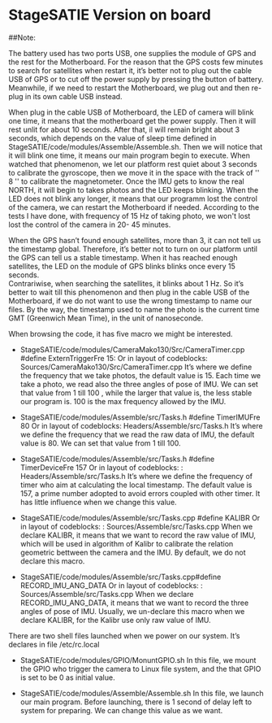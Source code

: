 # StageSATIE Version  on board
##Note:

The battery used has two ports USB, one supplies the module of GPS and the rest for the Motherboard.
For the reason that the GPS costs few minutes to search for satellites  when restart it, it’s better not to plug out the cable USB of GPS or to cut off the power supply by pressing the button of battery.
Meanwhile, if we need to restart the  Motherboard, we  plug out  and then re-plug in its  own cable USB instead.

When plug in the cable USB of Motherboard, the LED of camera will blink one time, it means that the motherboard get the power supply. 
Then it will rest unlit for about 10 seconds.
After that, il will remain bright about 3 seconds, which depends on the value of sleep time defined in StageSATIE/code/modules/Assemble/Assemble.sh.
Then we will notice that it will blink one time, it means our main program begin to execute.
When watched that phenomenon, we let our platform rest quiet about 3 seconds to calibrate the gyroscope,
then we move it in the space with the track of  '' 8 '' to calibrate the magnetometer.
Once the IMU gets to know the real NORTH, it will begin to takes photos and the LED keeps blinking.
When the LED does not blink any longer, it means that our programm lost the control of the camera, we can restart the Motherboard if needed.
According to the tests I have done, with frequency of 15 Hz of taking photo, we won't lost lost the control of the camera in 20- 45 minutes.

When the GPS hasn’t found enough satellites, more than 3, it can not tell us the timestamp global.
Therefore, it’s better not to turn on our platform until the GPS can tell us a  stable  timestamp.
When it has reached enough  satellites, the LED   on the module of GPS  blinks blinks once every 15 seconds.   
Contrariwise, when searching the  satellites, it blinks about 1 Hz.
So it’s better to wait till this phenomenon and then plug in the cable USB of  the Motherboard, if we do not want to use the wrong timestamp to name our files.
By the way, the timestamp used to name the photo is the current time GMT (Greenwich Mean Time), in the unit of nanoseconde.

When browsing the code, it has five macro we might be interested.
 - StageSATIE/code/modules/CameraMako130/Src/CameraTimer.cpp #define ExternTriggerFre 15:
     Or in layout of codeblocks: Sources/CameraMako130/Src/CameraTimer.cpp
It’s where we define the frequency that we take photos, the default value is 15.
Each time we take a photo, we read also the three angles of pose of IMU.
We can set that value from 1 till 100 , while the larger that value is, the less stable our program is.
100 is the max frequency allowed by the IMU.
 
- StageSATIE/code/modules/Assemble/src/Tasks.h #define TimerIMUFre 80
     Or in layout of codeblocks: Headers/Assemble/src/Tasks.h
It’s where we define the frequency that we read the raw data of IMU, the default value is 80.
We can set that value from 1 till 100.

- StageSATIE/code/modules/Assemble/src/Tasks.h  #define TimerDeviceFre 157
    Or in layout of codeblocks: : Headers/Assemble/src/Tasks.h
It’s where we define the frequency of timer who aim at calculating the local timestamp.
The default value is 157, a prime number adopted to avoid errors coupled with other timer.
It has little influence when we change this value.

- StageSATIE/code/modules/Assemble/src/Tasks.cpp #define KALIBR
    Or in layout of codeblocks: : Sources/Assemble/src/Tasks.cpp
When we declare KALIBR, it means that we want to record the raw value of IMU, which will be used in algorithm of Kalibr to calibrate the relation geometric bettween the camera and the IMU.
By default, we do not declare this macro.

- StageSATIE/code/modules/Assemble/src/Tasks.cpp#define RECORD_IMU_ANG_DATA
    Or in layout of codeblocks: : Sources/Assemble/src/Tasks.cpp
 When we declare RECORD_IMU_ANG_DATA, it means that we want to record the three angles of pose of IMU.
 Usually, we un-declare this macro when we declare  KALIBR, for the Kalibr use only raw value of IMU.

There are two shell files launched when we power on our system. It’s declares in file /etc/rc.local

-  StageSATIE/code/modules/GPIO/MonuntGPIO.sh
In this file, we mount the GPIO who trigger  the camera to Linux file system, and the that GPIO is set to be 0 as initial value.  

-  StageSATIE/code/modules/Assemble/Assemble.sh
In this file, we launch our main program.
Before launching, there is 1 second of delay left to system for preparing.
We can change this value as we want.


 



